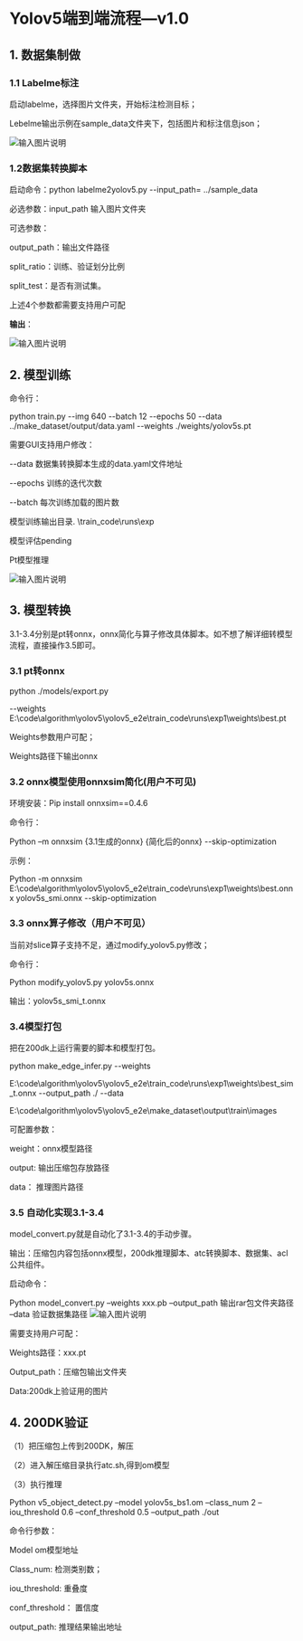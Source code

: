 # Yolov5端到端流程—v1.0

## 1.    数据集制做

### 1.1 Labelme标注

启动labelme，选择图片文件夹，开始标注检测目标；

Lebelme输出示例在sample_data文件夹下，包括图片和标注信息json；

![输入图片说明](https://foruda.gitee.com/images/1661763074629000199/8ce3fadb_11420827.png "屏幕截图")

### 1.2数据集转换脚本

启动命令：python labelme2yolov5.py --input_path= ../sample_data

必选参数：input_path 输入图片文件夹

可选参数：

output_path：输出文件路径

split_ratio：训练、验证划分比例

split_test：是否有测试集。

上述4个参数都需要支持用户可配

**输出**：

![输入图片说明](https://foruda.gitee.com/images/1661907453543086092/63003c46_11420827.png "屏幕截图")
## 2.  模型训练

命令行：

python train.py --img 640 --batch 12 --epochs 50 --data ../make_dataset/output/data.yaml --weights ./weights/yolov5s.pt

 

需要GUI支持用户修改：

--data 数据集转换脚本生成的data.yaml文件地址

--epochs 训练的迭代次数

--batch 每次训练加载的图片数

 

模型训练输出目录. \train_code\runs\exp

 

 

模型评估pending

 

Pt模型推理

![输入图片说明](https://foruda.gitee.com/images/1661907529304331801/6b6cf288_11420827.png "屏幕截图")


## 3.  模型转换

3.1-3.4分别是pt转onnx，onnx简化与算子修改具体脚本。如不想了解详细转模型流程，直接操作3.5即可。

### 3.1 pt转onnx

python ./models/export.py 

--weights E:\code\algorithm\yolov5\yolov5_e2e\train_code\runs\exp1\weights\best.pt

 

Weights参数用户可配；

 

Weights路径下输出onnx
### 3.2 onnx模型使用onnxsim简化(用户不可见)

环境安装：Pip install onnxsim==0.4.6

 

命令行：

Python –m onnxsim {3.1生成的onnx} {简化后的onnx} --skip-optimization

 

示例：

Python -m onnxsim E:\code\algorithm\yolov5\yolov5_e2e\train_code\runs\exp1\weights\best.onnx yolov5s_smi.onnx --skip-optimization
 

### 3.3 onnx算子修改（用户不可见）

当前对slice算子支持不足，通过modify_yolov5.py修改；

命令行：

Python modify_yolov5.py yolov5s.onnx


输出：yolov5s_smi_t.onnx

### 3.4模型打包

把在200dk上运行需要的脚本和模型打包。

python make_edge_infer.py --weights 

E:\code\algorithm\yolov5\yolov5_e2e\train_code\runs\exp1\weights\best_sim_t.onnx --output_path ./ --data 

E:\code\algorithm\yolov5\yolov5_e2e\make_dataset\output\train\images

可配置参数：

weight：onnx模型路径

output: 输出压缩包存放路径

data： 推理图片路径

 

### 3.5 自动化实现3.1-3.4

model_convert.py就是自动化了3.1-3.4的手动步骤。

输出：压缩包内容包括onnx模型，200dk推理脚本、atc转换脚本、数据集、acl公共组件。

启动命令：

Python model_convert.py –weights xxx.pb –output_path 输出rar包文件夹路径 –data 验证数据集路径
![输入图片说明](https://foruda.gitee.com/images/1661907485203251255/1c6a9863_11420827.png "屏幕截图")

 

需要支持用户可配：

Weights路径：xxx.pt

Output_path：压缩包输出文件夹

Data:200dk上验证用的图片

 

## 4. 200DK验证

（1）把压缩包上传到200DK，解压

（2）进入解压缩目录执行atc.sh,得到om模型

（3）执行推理

 

Python v5_object_detect.py –model yolov5s_bs1.om –class_num 2 –iou_threshold 0.6 –conf_threshold 0.5 –output_path ./out

 

命令行参数：

Model om模型地址

Class_num: 检测类别数；

iou_threshold: 重叠度

conf_threshold： 置信度

output_path: 推理结果输出地址

 